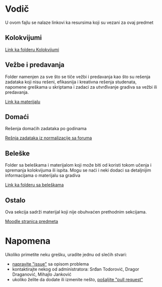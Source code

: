 # Vodič
U ovom fajlu se nalaze linkovi ka resursima koji su vezani za ovaj predmet

## Kolokvijumi
[Link ka folderu Kolokvijumi][kolokvijumi]

## Vežbe i predavanja
Folder namenjen za sve što se tiče vežbi i predavanja kao što su rešenja zadataka koji nisu rešeni, efikasnija i kreativna rešenja studenata, napomene greškama u skriptama i zadaci za utvrđivanje gradiva sa vežbi ili predavanja.

[Link ka materijalu][vežbe i predavanja]

## Domaći
Rešenja domaćih zadataka po godinama  
  
[Rešnja zadataka iz normalizacije sa foruma][normalizacija-forum]  

[//]: # ( [Link ka folderu Domaći][domaći] )

## Beleške
Folder sa beleškama i materijalom koji može biti od koristi tokom učenja i spremanja kolokvijuma ili ispita. Mogu se naći i neki dodaci sa detaljnijim informacijama
o materijalu sa gradiva

[Link ka folderu sa beleškama][beleške]

## Ostalo
Ova sekcija sadrži materijal koji nije obuhvaćen prethodnim sekcijama.

[Moodle stranica predmeta][stranica predmeta]

[//]: # ( [Link ka folderu Ostalo][ostalo] )

# Napomena
Ukoliko primetite neku grešku, uradite jednu od slećih stvari:
* [napravite "issue"][new issue] sa opisom problema
* kontaktirajte nekog od administratora: Srđan Todorović, Dragor Draganović, Mihajlo Janković  
* ukoliko želite da dodate ili izmenite nešto, [pošaljite "pull request"][pull request]



[//]: # (---------------------------------------------------------)

[//]: # (-------------U ovom delu se nalaze reference-------------)

[//]: # (---------------------------------------------------------)



[normalizacija-forum]: ./Doma%C4%87i/Zadaci%20za%20vezbu/Normalizacija/Sa%20foruma%20-%20Za%203.%20klk

[kolokvijumi]: ./Kolokvijumi

[kombinovani kolovkijumi]: ./Kolokvijumi/Kombinovani

[vežbe i predavanja]: ./Ve%C5%BEbe%20i%20predavanja/Vodi%C4%8D_vip.md#vodi%C4%8D

[domaći]: ./Doma%C4%87i

[beleške]: ./Bele%C5%A1ke

[ostalo]: ./Ostalo

[stranica predmeta]: https://imi.pmf.kg.ac.rs/moodle/course/view.php?id=27

[new issue]: https://github.com/studnetwork/PMFKG/issues/new

[pull request]: https://github.com/studnetwork/PMFKG/compare
